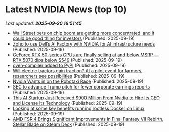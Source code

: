 # Latest NVIDIA News (top 10)
_Last updated: **2025-09-20 16:51:45**_

- [Wall Street bets on chip boom are getting more concentrated, and it could be good thing for investors](https://www.cnbc.com/2025/09/19/chip-stocks-ai-tech-investing-etfs.html) (Published: 2025-09-19)
- [Zoho to use Dell’s AI Factory with NVIDIA for AI infrastructure needs](https://www.thehindubusinessline.com/info-tech/zoho-to-use-dells-ai-factory-with-nvidia-for-ai-infrastructure-needs/article70069792.ece) (Published: 2025-09-19)
- [GeForce RTX 50-series GPUs are finally selling at and below MSRP — RTX 5070 dips below $549](https://www.tomshardware.com/pc-components/gpus/geforce-rtx-50-series-gpus-are-finally-selling-at-and-below-msrp-rtx-5070-dips-below-usd549) (Published: 2025-09-19)
- [oven-compiler added to PyPI](https://pypi.org/project/oven-compiler/) (Published: 2025-09-19)
- [Will electric tractors gain traction? At a pilot event for farmers, researchers see possibilities](https://biztoc.com/x/8c06fef9c11cdbe0) (Published: 2025-09-19)
- [Nvidia Wants in on the Robotaxi Race](https://gizmodo.com/nvidia-funds-robotaxis-self-driving-cars-wayze-2000661414) (Published: 2025-09-19)
- [SEC to advance Trump pitch for fewer corporate earnings reports](https://qz.com/sec-semiannual-earnings-report-trump) (Published: 2025-09-19)
- [This AI Startup Just Received $900 Million From Nvidia to Hire Its CEO and License Its Technology](https://biztoc.com/x/b62c03319cf39552) (Published: 2025-09-19)
- [Looking at some key benefits running rootless Docker on Linux](https://www.xda-developers.com/why-use-rootless-docker-on-linux/) (Published: 2025-09-19)
- [AMD FSR 4 Brings Significant Improvements in Final Fantasy VII Rebirth, Stellar Blade on Steam Deck](https://wccftech.com/amd-fsr-4-significant-improvements-steam-deck/) (Published: 2025-09-19)
